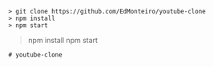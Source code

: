 
```
> git clone https://github.com/EdMonteiro/youtube-clone
> npm install
> npm start
```

> npm install
> npm start
```
# youtube-clone
